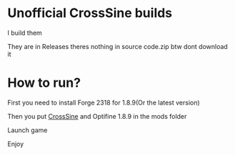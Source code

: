 # Unofficial CrossSine builds
I build them

They are in Releases
theres nothing in source code.zip btw dont download it








# How to run?

First you need to install Forge 2318 for 1.8.9(Or the latest version)

Then you put <a href="https://github.com/enorsu/Unofficial-CrosSine-builds/releases/download/B39-Beta/CrossSine-BetaBuild.jar">CrossSine</a> and Optifine 1.8.9 in the mods folder

Launch game

Enjoy
